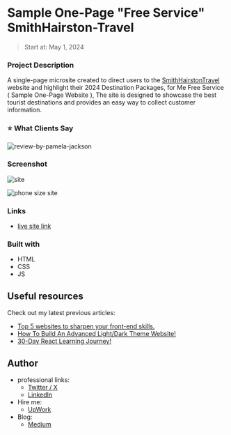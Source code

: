 # Sample One-Page "Free Service" SmithHairston-Travel
> Start at: May 1, 2024

### Project Description

A single-page microsite created to direct users to the [SmithHairstonTravel](https://smithhairstontravel.com/) website and highlight their 2024 Destination Packages, for Me Free Service ( Sample One-Page Website ), 
The site is designed to showcase the best tourist destinations and provides an easy way to collect customer information.

### ⭐ What Clients Say

![review-by-pamela-jackson](https://github.com/user-attachments/assets/8a1b5306-41b3-4980-bccd-6f480194f830)

### Screenshot
![site](https://github.com/user-attachments/assets/8588b342-b0a8-42a3-8944-f8a5bacae091)

![phone size site](https://github.com/user-attachments/assets/6ac19b6f-2f25-4b15-892c-37e17d2bd1e1)

### Links

-   [live site link]([https://main--bright-raindrop-8927a4.netlify.app/](https://smithhairstontravel.netlify.app/))

### Built with

-   HTML
-   CSS
-   JS

## Useful resources

Check out my latest previous articles:

-   [Top 5 websites to sharpen your front-end skills.](https://dev.to/ymhaah/top-5-websites-to-sharpen-your-front-end-skills-3ao0)
-   [How To Build An Advanced Light/Dark Theme Website!](https://dev.to/ymhaah/how-to-build-an-advanced-lightdark-theme-website-gke)
-   [30-Day React Learning Journey!](https://dev.to/ymhaah/series/20473)

## Author
-   professional links:
    - [Twitter / X](https://twitter.com/hafanwy)
    - [LinkedIn](https://www.linkedin.com/in/youssef-hafnawy/)
-   Hire me:
    -   [UpWork](https://www.upwork.com/freelancers/~01acd8e5370e5646aa)
-   Blog:
    -   [Medium](https://medium.com/@ymhaah250)
